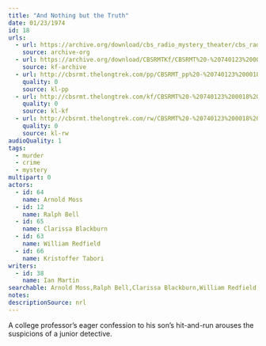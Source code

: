 ```yaml
---
title: "And Nothing but the Truth"
date: 01/23/1974
id: 18
urls: 
  - url: https://archive.org/download/cbs_radio_mystery_theater/cbs_radio_mystery_theater-0001-0050.zip/cbs_radio_mystery_theater-0001-0050%2Fcbsrmt_0018_and_nothing_but_the_truth.mp3
    source: archive-org
  - url: https://archive.org/download/CBSRMTKf/CBSRMT%20-%20740123%200018%20And%20Nothing%20But%20The%20Truth_kf.mp3
    source: kf-archive
  - url: http://cbsrmt.thelongtrek.com/pp/CBSRMT_pp%20-%20740123%200018%20And%20Nothing%20but%20the%20Truth.mp3
    quality: 0
    source: kl-pp
  - url: http://cbsrmt.thelongtrek.com/kf/CBSRMT%20-%20740123%200018%20And%20Nothing%20But%20The%20Truth_kf.mp3
    quality: 0
    source: kl-kf
  - url: http://cbsrmt.thelongtrek.com/rw/CBSRMT%20-%20740123%200018%20And%20Nothing%20But%20The%20Truth_rw.mp3
    quality: 0
    source: kl-rw
audioQuality: 1
tags: 
  - murder
  - crime
  - mystery
multipart: 0
actors:  
  - id: 64
    name: Arnold Moss  
  - id: 12
    name: Ralph Bell  
  - id: 65
    name: Clarissa Blackburn  
  - id: 63
    name: William Redfield  
  - id: 66
    name: Kristoffer Tabori
writers:  
  - id: 38
    name: Ian Martin
searchable: Arnold Moss,Ralph Bell,Clarissa Blackburn,William Redfield,Kristoffer Tabori Ian Martin
notes: 
descriptionSource: nrl
---
```

A college professor’s eager confession to his son’s hit-and-run arouses the suspicions of a junior detective.